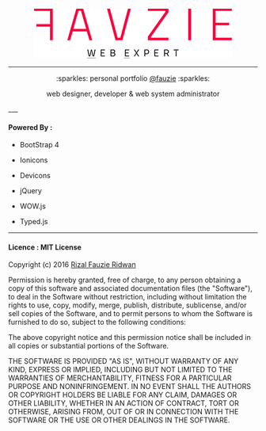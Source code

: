<p align="center"><img src="https://github.com/fauzie/fauzie.github.io/raw/master/img/fauzie.png"></p>

___

<p align="center">:sparkles: personal portfolio <a href="https://github.com/fauzie">@fauzie</a> :sparkles:</p>

<p align="center">web designer, developer &amp; web system administrator</p>
___

#### Powered By :

* BootStrap 4
* Ionicons
* Devicons

* jQuery
* WOW.js
* Typed.js

___

#### Licence : MIT License

Copyright (c) 2016 [Rizal Fauzie Ridwan](https://github.com/fauzie)

Permission is hereby granted, free of charge, to any person obtaining a copy
of this software and associated documentation files (the "Software"), to deal
in the Software without restriction, including without limitation the rights
to use, copy, modify, merge, publish, distribute, sublicense, and/or sell
copies of the Software, and to permit persons to whom the Software is
furnished to do so, subject to the following conditions:

The above copyright notice and this permission notice shall be included in all
copies or substantial portions of the Software.

THE SOFTWARE IS PROVIDED "AS IS", WITHOUT WARRANTY OF ANY KIND, EXPRESS OR
IMPLIED, INCLUDING BUT NOT LIMITED TO THE WARRANTIES OF MERCHANTABILITY,
FITNESS FOR A PARTICULAR PURPOSE AND NONINFRINGEMENT. IN NO EVENT SHALL THE
AUTHORS OR COPYRIGHT HOLDERS BE LIABLE FOR ANY CLAIM, DAMAGES OR OTHER
LIABILITY, WHETHER IN AN ACTION OF CONTRACT, TORT OR OTHERWISE, ARISING FROM,
OUT OF OR IN CONNECTION WITH THE SOFTWARE OR THE USE OR OTHER DEALINGS IN THE
SOFTWARE.